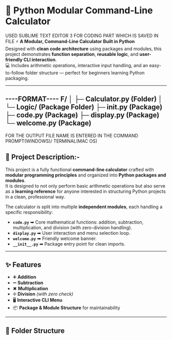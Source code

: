 # 🧮 Python Modular Command-Line Calculator
  USED SUBLIME TEXT EDITOR 3 FOR CODING PART WHICH IS SAVED IN FILE
⚡ **A Modular, Command-Line Calculator Built in Python**  
Designed with **clean code architecture** using packages and modules, this project demonstrates **function separation**, **reusable logic**, and **user-friendly CLI interaction**.  
💻 Includes arithmetic operations, interactive input handling, and an easy-to-follow folder structure — perfect for beginners learning Python packaging.

---
----FORMAT----
F/
│
├─ Calculator.py (Folder)
│
└─ Logic/ (Package Folder)
   ├─ __init__.py (Package)
   ├─ code.py (Package)
   ├─ display.py (Package)
   └─ welcome.py (Package)
-------------
FOR THE OUTPUT FILE NAME IS ENTERED IN THE COMMAND PROMPT(WINDOWS)/ TERMINAL(MAC OS)

## 📜 Project Description:-

This project is a fully functional **command-line calculator** crafted with **modular programming principles** and organized into **Python packages and modules**.  
It is designed to not only perform basic arithmetic operations but also serve as a **learning reference** for anyone interested in structuring Python projects in a clean, professional way.  

The calculator is split into multiple **independent modules**, each handling a specific responsibility:  
- **`code.py`** ➡ Core mathematical functions: addition, subtraction, multiplication, and division (with zero-division handling).  
- **`display.py`** ➡ User interaction and menu selection loop.  
- **`welcome.py`** ➡ Friendly welcome banner.  
- **`__init__.py`** ➡ Package entry point for clean imports.  

---

## ✨ Features
- ➕ **Addition**  
- ➖ **Subtraction**  
- ✖ **Multiplication**  
- ➗ **Division** *(with zero check)*  
- 🖥 **Interactive CLI Menu**  
- 📦 **Package & Module Structure** for maintainability  

---

## 📂 Folder Structure
